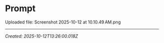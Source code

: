 # Prompt

Uploaded file: Screenshot 2025-10-12 at 10.10.49 AM.png

---

*Created: 2025-10-12T13:26:00.018Z*